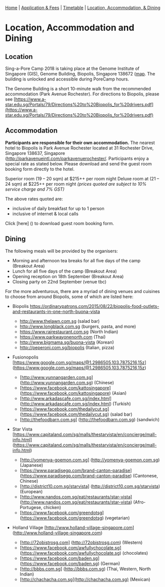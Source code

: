 [Home](index.md) | [Application & Fees](application.md) | [Timetable](timetable.md) | [Location, Accommodation, & Dining](location.md)

# Location, Accommodation and Dining

## Location
Sing-a-Pore Camp 2018 is taking place at the Genome Institute of Singapore (GIS), Genome Building, Biopolis, Singapore 138672 ([map](http://www.streetdirectory.com/sg/genome/60-biopolis-street-138672/2989_10373.html). The building is unlocked and accessible during PoreCamp hours.

The Genome Building is a short 10-minute walk from the recommended accommodation (Park Avenue Rochester). For directions to Biopolis, please see [https://www.a-star.edu.sg/Portals/79/Directions%20to%20Biopolis_for%20drivers.pdf](https://www.a-star.edu.sg/Portals/79/Directions%20to%20Biopolis_for%20drivers.pdf)

## Accommodation

**Participants are responsible for their own accommodation.** The nearest hotel to Biopolis is Park Avenue Rochester located at 31 Rochester Drive, Singapore 138637, Singapore (http://parkavenueintl.com/parkavenuerochester/. Participants enjoy a special rate as stated below. Please download and send the guest room booking form directly to the hotel.

Superior room (19 – 20 sqm) at $215++ per room night
Deluxe room at (21 – 24 sqm) at $225++ per room night
*(prices quoted are subject to 10% service charge and 7% GST)*

The above rates quoted are:
  *	inclusive of daily breakfast for up to 1 person 
  *	inclusive of internet & local calls

Click [here] () to download guest room booking form.

## Dining
The following meals will be provided by the organisers:
  *	Morning and afternoon tea breaks for all five days of the camp (Breakout Area)
  *	Lunch for all five days of the camp (Breakout Area)
  *	Opening reception on 18th September (Breakout Area)
  *	Closing party on 22nd September (venue tbc)

For the more adventurous, there are a myriad of dining venues and cuisines to choose from around Biopolis, some of which are listed here:
  *	Biopolis <a href="https://ordinarypatrons.com/2015/08/22/biopolis-food-outlets-and-restaurants-in-one-north-buona-vista" target="_blank">https://ordinarypatrons.com/2015/08/22/biopolis-food-outlets-and-restaurants-in-one-north-buona-vista</a>
	  *	<a href="http://www.thelawn.com.sg" target="_blank">http://www.thelawn.com.sg</a> (salad bar)
	  *	<a href="http://www.longblack.com.sg" target="_blank">http://www.longblack.com.sg</a> (burgers, pasta, and more)
	  *	<a href="https://www.rajrestaurant.com.sg" target="_blank">https://www.rajrestaurant.com.sg</a> (North Indian)
	  *	<a href="https://www.parkwayonenorth.com" target="_blank">https://www.parkwayonenorth.com</a> (Thai)
	  *	<a href="http://www.bigmama.sg/buona-vista" target="_blank">http://www.bigmama.sg/buona-vista</a> (Korean)
	  *	<a href="http://peperoni.com.sg/biopolis" target="_blank">http://peperoni.com.sg/biopolis</a> (Italian, pizza)

  *	Fusionopolis [https://www.google.com.sg/maps/@1.2986505,103.7875216,15z] (https://www.google.com.sg/maps/@1.2986505,103.7875216,15z)
	  *	[http://www.yunnangarden.com.sg] (http://www.yunnangarden.com.sg) (Chinese)
	  *	[https://www.facebook.com/kattosingapore] (https://www.facebook.com/kattosingapore) (Asian)
	  *	[http://www.arkadascafe.com.sg/index.html] (http://www.arkadascafe.com.sg/index.html) (Turkish)
	  *	[https://www.facebook.com/thedailycut.sg] (https://www.facebook.com/thedailycut.sg) (salad bar)
	  *	[http://thefoodbarn.com.sg] (http://thefoodbarn.com.sg) (sandwich)

  *	Star Vista [https://www.capitaland.com/sg/malls/thestarvista/en/concierge/mall-info.html] (https://www.capitaland.com/sg/malls/thestarvista/en/concierge/mall-info.html) 
	  *	[http://yomenya-goemon.com.sg] (http://yomenya-goemon.com.sg) (Japanese)
	  *	[https://www.paradisegp.com/brand-canton-paradise] (https://www.paradisegp.com/brand-canton-paradise) (Cantonese, Chinese)
	  *	[http://district10.com.sg/starvista] (http://district10.com.sg/starvista) (European)
	  *	[http://www.nandos.com.sg/eat/restaurants/star-vista] (http://www.nandos.com.sg/eat/restaurants/star-vista) (Afro-Portugese, chicken)
	  *	[https://www.facebook.com/greendotsg] (https://www.facebook.com/greendotsg) (vegetarian)

  *	Holland Village [http://www.holland-village-singapore.com] (http://www.holland-village-singapore.com)
	  *	[http://72obistrosg.com] (http://72obistrosg.com) (Western)
	  *	[https://www.facebook.com/awfullychocolate.sg] (https://www.facebook.com/awfullychocolate.sg) (chocolates)
	  *	[https://www.facebook.com/baden.sg] (https://www.facebook.com/baden.sg) (German)
	  *	[http://bbbs.com.sg] (http://bbbs.com.sg) (Thai, Western, North Indian)
	  *	[http://chachacha.com.sg](http://chachacha.com.sg) (Mexican)
